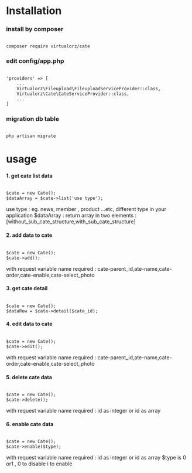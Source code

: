 # Installation #

### install by composer ###
<pre><code>
composer require virtualorz/cate
</code></pre>

### edit config/app.php ###
<pre><code>
'providers' => [
    ...
    Virtualorz\Fileupload\FileuploadServiceProvider::class,
    Virtualorz\Cate\CateServiceProvider::class,
    ...
]
</code></pre>

### migration db table ###
<pre><code>
php artisan migrate
</code></pre>

# usage #
#### 1. get cate list data ####
<pre><code>
$cate = new Cate();
$dataArray = $cate->list('use type');
</code></pre>
use type : eg. news, member , product ...etc, different type in your application
$dataArray : return array in two elements : [without_sub_cate_structure,with_sub_cate_structure]

#### 2. add data to cate ####
<pre><code>
$cate = new Cate();
$cate->add();
</code></pre>
with request variable name required : cate-parent_id,ate-name,cate-order,cate-enable,cate-select_photo

#### 3. get cate detail ####
<pre><code>
$cate = new Cate();
$dataRow = $cate->detail($cate_id);
</code></pre>

#### 4. edit data to cate ####
<pre><code>
$cate = new Cate();
$cate->edit();
</code></pre>
with request variable name required : cate-parent_id,ate-name,cate-order,cate-enable,cate-select_photo

#### 5. delete cate data ####
<pre><code>
$cate = new Cate();
$cate->delete();
</code></pre>
with request variable name required : id as integer or id as array

#### 6. enable cate data ####
<pre><code>
$cate = new Cate();
$cate->enable($type);
</code></pre>
with request variable name required : id as integer or id as array
$type is 0 or1 , 0 to disable i to enable




